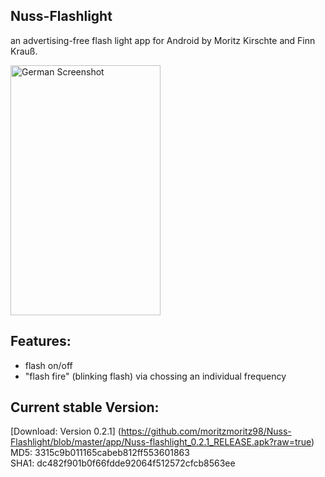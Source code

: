 ## Nuss-Flashlight
an advertising-free flash light app for Android by Moritz Kirschte and Finn Krauß.

<img src="https://cloud.githubusercontent.com/assets/12673666/9428261/e33f5c7c-49a6-11e5-8703-cbfd6207ce0d.png" width="240" height="400" alt="German Screenshot"/>

## Features:
- flash on/off
- "flash fire" (blinking flash) via chossing an individual frequency

## Current stable Version:
[Download: Version 0.2.1] (https://github.com/moritzmoritz98/Nuss-Flashlight/blob/master/app/Nuss-flashlight_0.2.1_RELEASE.apk?raw=true) <br>
MD5:  3315c9b011165cabeb812ff553601863 <br>
SHA1: dc482f901b0f66fdde92064f512572cfcb8563ee
